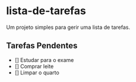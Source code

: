 # lista-de-tarefas
Um projeto simples para gerir uma lista de tarefas.
## Tarefas Pendentes
- [] Estudar para o exame
- [] Comprar leite
- [] Limpar o quarto

